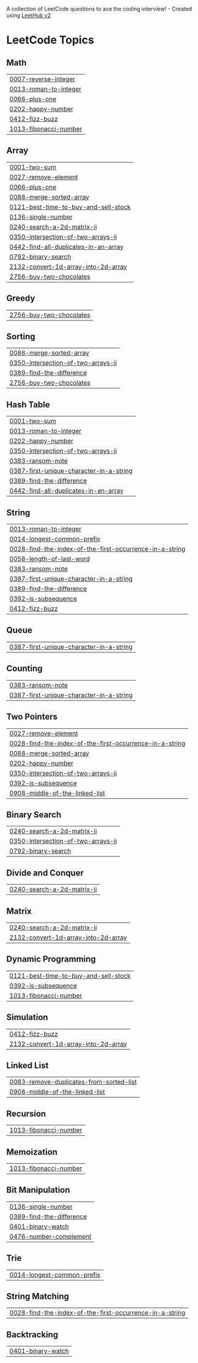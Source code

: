 A collection of LeetCode questions to ace the coding interview! - Created using [LeetHub v2](https://github.com/arunbhardwaj/LeetHub-2.0)
<!---LeetCode Topics Start-->
# LeetCode Topics
## Math
|  |
| ------- |
| [0007-reverse-integer](https://github.com/ravisaini007/leetcode/tree/master/0007-reverse-integer) |
| [0013-roman-to-integer](https://github.com/ravisaini007/leetcode/tree/master/0013-roman-to-integer) |
| [0066-plus-one](https://github.com/ravisaini007/leetcode/tree/master/0066-plus-one) |
| [0202-happy-number](https://github.com/ravisaini007/leetcode/tree/master/0202-happy-number) |
| [0412-fizz-buzz](https://github.com/ravisaini007/leetcode/tree/master/0412-fizz-buzz) |
| [1013-fibonacci-number](https://github.com/ravisaini007/leetcode/tree/master/1013-fibonacci-number) |
## Array
|  |
| ------- |
| [0001-two-sum](https://github.com/ravisaini007/leetcode/tree/master/0001-two-sum) |
| [0027-remove-element](https://github.com/ravisaini007/leetcode/tree/master/0027-remove-element) |
| [0066-plus-one](https://github.com/ravisaini007/leetcode/tree/master/0066-plus-one) |
| [0088-merge-sorted-array](https://github.com/ravisaini007/leetcode/tree/master/0088-merge-sorted-array) |
| [0121-best-time-to-buy-and-sell-stock](https://github.com/ravisaini007/leetcode/tree/master/0121-best-time-to-buy-and-sell-stock) |
| [0136-single-number](https://github.com/ravisaini007/leetcode/tree/master/0136-single-number) |
| [0240-search-a-2d-matrix-ii](https://github.com/ravisaini007/leetcode/tree/master/0240-search-a-2d-matrix-ii) |
| [0350-intersection-of-two-arrays-ii](https://github.com/ravisaini007/leetcode/tree/master/0350-intersection-of-two-arrays-ii) |
| [0442-find-all-duplicates-in-an-array](https://github.com/ravisaini007/leetcode/tree/master/0442-find-all-duplicates-in-an-array) |
| [0792-binary-search](https://github.com/ravisaini007/leetcode/tree/master/0792-binary-search) |
| [2132-convert-1d-array-into-2d-array](https://github.com/ravisaini007/leetcode/tree/master/2132-convert-1d-array-into-2d-array) |
| [2756-buy-two-chocolates](https://github.com/ravisaini007/leetcode/tree/master/2756-buy-two-chocolates) |
## Greedy
|  |
| ------- |
| [2756-buy-two-chocolates](https://github.com/ravisaini007/leetcode/tree/master/2756-buy-two-chocolates) |
## Sorting
|  |
| ------- |
| [0088-merge-sorted-array](https://github.com/ravisaini007/leetcode/tree/master/0088-merge-sorted-array) |
| [0350-intersection-of-two-arrays-ii](https://github.com/ravisaini007/leetcode/tree/master/0350-intersection-of-two-arrays-ii) |
| [0389-find-the-difference](https://github.com/ravisaini007/leetcode/tree/master/0389-find-the-difference) |
| [2756-buy-two-chocolates](https://github.com/ravisaini007/leetcode/tree/master/2756-buy-two-chocolates) |
## Hash Table
|  |
| ------- |
| [0001-two-sum](https://github.com/ravisaini007/leetcode/tree/master/0001-two-sum) |
| [0013-roman-to-integer](https://github.com/ravisaini007/leetcode/tree/master/0013-roman-to-integer) |
| [0202-happy-number](https://github.com/ravisaini007/leetcode/tree/master/0202-happy-number) |
| [0350-intersection-of-two-arrays-ii](https://github.com/ravisaini007/leetcode/tree/master/0350-intersection-of-two-arrays-ii) |
| [0383-ransom-note](https://github.com/ravisaini007/leetcode/tree/master/0383-ransom-note) |
| [0387-first-unique-character-in-a-string](https://github.com/ravisaini007/leetcode/tree/master/0387-first-unique-character-in-a-string) |
| [0389-find-the-difference](https://github.com/ravisaini007/leetcode/tree/master/0389-find-the-difference) |
| [0442-find-all-duplicates-in-an-array](https://github.com/ravisaini007/leetcode/tree/master/0442-find-all-duplicates-in-an-array) |
## String
|  |
| ------- |
| [0013-roman-to-integer](https://github.com/ravisaini007/leetcode/tree/master/0013-roman-to-integer) |
| [0014-longest-common-prefix](https://github.com/ravisaini007/leetcode/tree/master/0014-longest-common-prefix) |
| [0028-find-the-index-of-the-first-occurrence-in-a-string](https://github.com/ravisaini007/leetcode/tree/master/0028-find-the-index-of-the-first-occurrence-in-a-string) |
| [0058-length-of-last-word](https://github.com/ravisaini007/leetcode/tree/master/0058-length-of-last-word) |
| [0383-ransom-note](https://github.com/ravisaini007/leetcode/tree/master/0383-ransom-note) |
| [0387-first-unique-character-in-a-string](https://github.com/ravisaini007/leetcode/tree/master/0387-first-unique-character-in-a-string) |
| [0389-find-the-difference](https://github.com/ravisaini007/leetcode/tree/master/0389-find-the-difference) |
| [0392-is-subsequence](https://github.com/ravisaini007/leetcode/tree/master/0392-is-subsequence) |
| [0412-fizz-buzz](https://github.com/ravisaini007/leetcode/tree/master/0412-fizz-buzz) |
## Queue
|  |
| ------- |
| [0387-first-unique-character-in-a-string](https://github.com/ravisaini007/leetcode/tree/master/0387-first-unique-character-in-a-string) |
## Counting
|  |
| ------- |
| [0383-ransom-note](https://github.com/ravisaini007/leetcode/tree/master/0383-ransom-note) |
| [0387-first-unique-character-in-a-string](https://github.com/ravisaini007/leetcode/tree/master/0387-first-unique-character-in-a-string) |
## Two Pointers
|  |
| ------- |
| [0027-remove-element](https://github.com/ravisaini007/leetcode/tree/master/0027-remove-element) |
| [0028-find-the-index-of-the-first-occurrence-in-a-string](https://github.com/ravisaini007/leetcode/tree/master/0028-find-the-index-of-the-first-occurrence-in-a-string) |
| [0088-merge-sorted-array](https://github.com/ravisaini007/leetcode/tree/master/0088-merge-sorted-array) |
| [0202-happy-number](https://github.com/ravisaini007/leetcode/tree/master/0202-happy-number) |
| [0350-intersection-of-two-arrays-ii](https://github.com/ravisaini007/leetcode/tree/master/0350-intersection-of-two-arrays-ii) |
| [0392-is-subsequence](https://github.com/ravisaini007/leetcode/tree/master/0392-is-subsequence) |
| [0908-middle-of-the-linked-list](https://github.com/ravisaini007/leetcode/tree/master/0908-middle-of-the-linked-list) |
## Binary Search
|  |
| ------- |
| [0240-search-a-2d-matrix-ii](https://github.com/ravisaini007/leetcode/tree/master/0240-search-a-2d-matrix-ii) |
| [0350-intersection-of-two-arrays-ii](https://github.com/ravisaini007/leetcode/tree/master/0350-intersection-of-two-arrays-ii) |
| [0792-binary-search](https://github.com/ravisaini007/leetcode/tree/master/0792-binary-search) |
## Divide and Conquer
|  |
| ------- |
| [0240-search-a-2d-matrix-ii](https://github.com/ravisaini007/leetcode/tree/master/0240-search-a-2d-matrix-ii) |
## Matrix
|  |
| ------- |
| [0240-search-a-2d-matrix-ii](https://github.com/ravisaini007/leetcode/tree/master/0240-search-a-2d-matrix-ii) |
| [2132-convert-1d-array-into-2d-array](https://github.com/ravisaini007/leetcode/tree/master/2132-convert-1d-array-into-2d-array) |
## Dynamic Programming
|  |
| ------- |
| [0121-best-time-to-buy-and-sell-stock](https://github.com/ravisaini007/leetcode/tree/master/0121-best-time-to-buy-and-sell-stock) |
| [0392-is-subsequence](https://github.com/ravisaini007/leetcode/tree/master/0392-is-subsequence) |
| [1013-fibonacci-number](https://github.com/ravisaini007/leetcode/tree/master/1013-fibonacci-number) |
## Simulation
|  |
| ------- |
| [0412-fizz-buzz](https://github.com/ravisaini007/leetcode/tree/master/0412-fizz-buzz) |
| [2132-convert-1d-array-into-2d-array](https://github.com/ravisaini007/leetcode/tree/master/2132-convert-1d-array-into-2d-array) |
## Linked List
|  |
| ------- |
| [0083-remove-duplicates-from-sorted-list](https://github.com/ravisaini007/leetcode/tree/master/0083-remove-duplicates-from-sorted-list) |
| [0908-middle-of-the-linked-list](https://github.com/ravisaini007/leetcode/tree/master/0908-middle-of-the-linked-list) |
## Recursion
|  |
| ------- |
| [1013-fibonacci-number](https://github.com/ravisaini007/leetcode/tree/master/1013-fibonacci-number) |
## Memoization
|  |
| ------- |
| [1013-fibonacci-number](https://github.com/ravisaini007/leetcode/tree/master/1013-fibonacci-number) |
## Bit Manipulation
|  |
| ------- |
| [0136-single-number](https://github.com/ravisaini007/leetcode/tree/master/0136-single-number) |
| [0389-find-the-difference](https://github.com/ravisaini007/leetcode/tree/master/0389-find-the-difference) |
| [0401-binary-watch](https://github.com/ravisaini007/leetcode/tree/master/0401-binary-watch) |
| [0476-number-complement](https://github.com/ravisaini007/leetcode/tree/master/0476-number-complement) |
## Trie
|  |
| ------- |
| [0014-longest-common-prefix](https://github.com/ravisaini007/leetcode/tree/master/0014-longest-common-prefix) |
## String Matching
|  |
| ------- |
| [0028-find-the-index-of-the-first-occurrence-in-a-string](https://github.com/ravisaini007/leetcode/tree/master/0028-find-the-index-of-the-first-occurrence-in-a-string) |
## Backtracking
|  |
| ------- |
| [0401-binary-watch](https://github.com/ravisaini007/leetcode/tree/master/0401-binary-watch) |
<!---LeetCode Topics End-->